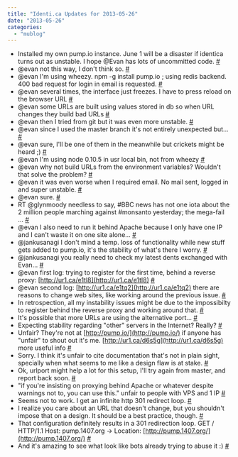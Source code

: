 ```yaml
---
title: "Identi.ca Updates for 2013-05-26"
date: "2013-05-26"
categories: 
  - "mublog"
---
```


- Installed my own pump.io instance. June 1 will be a disaster if identica turns out as unstable. I hope @Evan has lots of uncommitted code. [#](http://identi.ca/notice/101087429)
- @evan not this way, I don't think so. [#](http://identi.ca/notice/101087746)
- @evan I'm using wheezy. npm -g install pump.io ; using redis backend. 400 bad request for login in email is requested. [#](http://identi.ca/notice/101087761)
- @evan several times, the interface just freezes. I have to press reload on the browser URL [#](http://identi.ca/notice/101087773)
- @evan some URLs are built using values stored in db so when URL changes they build bad URLs [#](http://identi.ca/notice/101087786)
- @evan then I tried from git but it was even more unstable. [#](http://identi.ca/notice/101087824)
- @evan since I used the master branch it's not entirely unexpected but... [#](http://identi.ca/notice/101087853)
- @evan sure, I'll be one of them in the meanwhile but crickets might be heard ;) [#](http://identi.ca/notice/101087876)
- @evan I'm using node 0.10.5 in usr local bin, not from wheezy [#](http://identi.ca/notice/101087903)
- @evan why not build URLs from the environment variables? Wouldn't that solve the problem? [#](http://identi.ca/notice/101087914)
- @evan it was even worse when I required email. No mail sent, logged in and super unstable. [#](http://identi.ca/notice/101087921)
- @evan sure. [#](http://identi.ca/notice/101087925)
- RT @glynmoody needless to say, #BBC news has not one iota about the 2 million people marching against #monsanto yesterday; the mega-fail ... [#](http://identi.ca/notice/101087931)
- @evan I also need to run it behind Apache because I only have one IP and I can't waste it on one site alone... [#](http://identi.ca/notice/101087965)
- @jankusanagi I don't mind a temp. loss of functionality while new stuff gets added to pump.io, it's the stability of what's there I worry. [#](http://identi.ca/notice/101088187)
- @jankusanagi you really need to check my latest dents exchanged with Evan... [#](http://identi.ca/notice/101088354)
- @evan first log: trying to register for the first time, behind a reverse proxy: [http://ur1.ca/e1tl8](http://ur1.ca/e1tl8) [#](http://identi.ca/notice/101088735)
- @evan second log: [http://ur1.ca/e1tq2](http://ur1.ca/e1tq2) there are reasons to change web sites, like working around the previous issue. [#](http://identi.ca/notice/101088825)
- In retrospection, all my instability issues might be due to the impossibilty to register behind the reverse proxy and working around that. [#](http://identi.ca/notice/101088857)
- It's possible that more URLs are using the alternative port... [#](http://identi.ca/notice/101088864)
- Expecting stability regarding "other" servers in the Internet? Really? [#](http://identi.ca/notice/101089119)
- Unfair? They're not at [http://pump.io/](http://pump.io/) if anyone has "unfair" to shout out it's me. [http://ur1.ca/d6s5g](http://ur1.ca/d6s5g) more useful info [#](http://identi.ca/notice/101089141)
- Sorry. I think it's unfair to cite documentation that's not in plain sight, specially when what seems to me like a design flaw is at stake. [#](http://identi.ca/notice/101089214)
- Ok, urlport might help a lot for this setup, I'll try again from master, and report back soon. [#](http://identi.ca/notice/101089269)
- "if you're insisting on proxying behind Apache or whatever despite warnings not to, you can use this." unfair to people with VPS and 1 IP [#](http://identi.ca/notice/101089353)
- Seems not to work. I get an infinite http 301 redirect loop. [#](http://identi.ca/notice/101089404)
- I realize you care about an URL that doesn't change, but you shouldn't impose that on a design. It should be a best practice, though. [#](http://identi.ca/notice/101089514)
- That configuration definitely results in a 301 redirection loop. GET / HTTP/1.1 Host: pump.1407.org -> Location: [http://pump.1407.org/](http://pump.1407.org/) [#](http://identi.ca/notice/101089561)
- And it's amazing to see what look like bots already trying to abuse it :) [#](http://identi.ca/notice/101089566)
